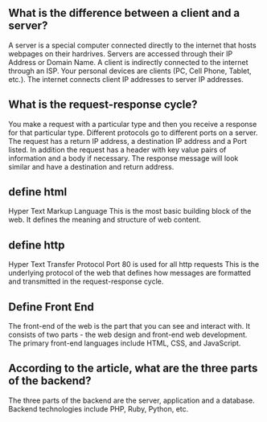 ## What is the difference between a client and a server?
A server is a special computer connected directly to the internet that hosts webpages on their hardrives. Servers are accessed through their IP Address or Domain Name. A client is indirectly connected to the internet through an ISP. Your personal devices are clients (PC, Cell Phone, Tablet, etc.). The internet connects client IP addresses to server IP addresses.

## What is the request-response cycle?
You make a request with a particular type and then you receive a response for that particular type. Different protocols go to different ports on a server. The request has  a return IP address, a destination IP address and a Port listed. In addition the request has a header with key value pairs of information and a body if necessary. The response message will look similar and have a destination and return address. 

## define html
Hyper Text Markup Language
This is the most basic building block of the web. It defines the meaning and structure of web content.

## define http
Hyper Text Transfer Protocol
Port 80 is used for all http requests
This is the underlying protocol of the web that defines how messages are formatted and transmitted in the request-response cycle.

## Define Front End
The front-end of the web is the part that you can see and interact with. It consists of two parts - the web design and front-end web development. The primary front-end languages include HTML, CSS, and JavaScript.

## According to the article, what are the three parts of the backend?
The three parts of the backend are the server, application and a database. Backend technologies include PHP, Ruby, Python, etc.